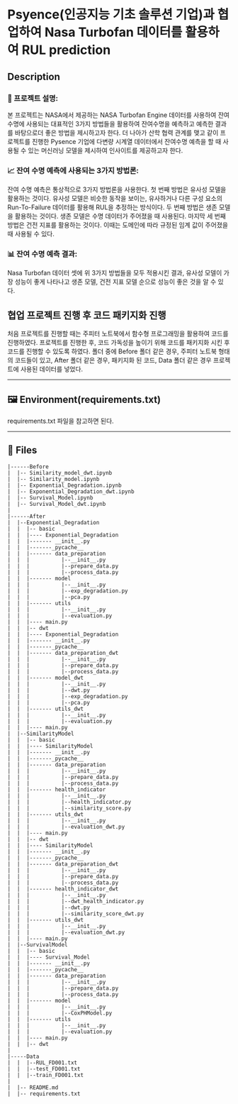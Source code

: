 # Psyence(인공지능 기초 솔루션 기업)과 협업하여 Nasa Turbofan 데이터를 활용하여 RUL prediction

## Description

### 📝 프로젝트 설명:

본 프로젝트는 NASA에서 제공하는 NASA Turbofan Engine 데이터를 사용하여 잔여수명에 사용되는 대표적인 3가지 방법들을 활용하여 잔여수명을 예측하고 예측한 결과를 바탕으로더 좋은 방법을 제시하고자 한다. 더 나아가 산학 협력 관계를 맺고 같이 프로젝트를 진행한 Pysence 기업에 다변량 시계열 데이터에서 잔여수명 예측을 할 때 사용될 수 있는 머신러닝 모델을 제시하여 인사이트를 제공하고자 한다.

### 📈 잔여 수명 예측에 사용되는 3가지 방법론:

잔여 수명 예측은 통상적으로 3가지 방법론을 사용한다. 첫 번째 방법은 유사성 모델을 활용하는 것이다. 유사성 모델은 비슷한 동작을 보이는, 유사하거나 다른 구성 요소의 Run-To-Failure 데이터를 활용해 RUL을 추정하는 방식이다. 두 번째 방법은 생존 모델을 활용하는 것이다. 생존 모델은 수명 데이터가 주어졌을 때 사용된다. 마지막 세 번째 방법은 건전 지표를 활용하는 것이다. 이때는 도메인에 따라 규정된 임계 값이 주어졌을 때 사용될 수 있다. 

### 📊 잔여 수명 예측 결과:

Nasa Turbofan 데이터 셋에 위 3가지 방법들을 모두 적용시킨 결과, 유사성 모델이 가장 성능이 좋게 나타나고 생존 모델, 건전 지표 모델 순으로 성능이 좋은 것을 알 수 있다.


## 협업 프로젝트 진행 후 코드 패키지화 진행

처음 프로젝트를 진행할 때는 주피터 노트북에서 함수형 프로그래밍을 활용하여 코드를 진행하였다. 프로젝트를 진행한 후, 코드 가독성을 높이기 위해 코드를 패키지화 시킨 후 코드를 진행할 수 있도록 하였다. 폴더 중에 Before 폴더 같은 경우, 주피터 노트북 형태의 코드들이 있고, After 폴더 같은 경우, 패키지화 된 코드, Data 폴더 같은 경우 프로젝트에 사용된 데이터를 넣었다.

---

## 🖼️ Environment(requirements.txt)

requirements.txt 파일을 참고하면 된다.

---

## 📂 Files

```
|------Before
|  |-- Similarity_model_dwt.ipynb
|  |-- Similarity_model.ipynb
|  |-- Exponential_Degradation.ipynb
|  |-- Exponential_Degradation_dwt.ipynb
|  |-- Survival_Model.ipynb
|  |-- Survival_Model_dwt.ipynb
|
|------After
|  |--Exponential_Degradation
|  |  |-- basic
|  |  |---- Exponential_Degradation
|  |  |------- __init__.py
|  |  |-------_pycache__
|  |  |------- data_preparation
|  |  |          |--__init__.py
|  |  |          |--prepare_data.py
|  |  |          |--process_data.py
|  |  |------- model
|  |  |          |--__init__.py
|  |  |          |--exp_degradation.py
|  |  |          |--pca.py
|  |  |------- utils
|  |  |          |--__init__.py
|  |  |          |--evaluation.py
|  |  |---- main.py
|  |  |-- dwt
|  |  |---- Exponential_Degradation
|  |  |------- __init__.py
|  |  |-------_pycache__
|  |  |------- data_preparation_dwt
|  |  |          |--__init__.py
|  |  |          |--prepare_data.py
|  |  |          |--process_data.py
|  |  |------- model_dwt
|  |  |          |--__init__.py
|  |  |          |--dwt.py
|  |  |          |--exp_degradation.py
|  |  |          |--pca.py
|  |  |------- utils_dwt
|  |  |          |--__init__.py
|  |  |          |--evaluation.py
|  |  |---- main.py
|  |--SimilarityModel
|  |  |-- basic
|  |  |---- SimilarityModel
|  |  |------- __init__.py
|  |  |-------_pycache__
|  |  |------- data_preparation
|  |  |          |--__init__.py
|  |  |          |--prepare_data.py
|  |  |          |--process_data.py
|  |  |------- health_indicator
|  |  |          |--__init__.py
|  |  |          |--health_indicator.py
|  |  |          |--similarity_score.py
|  |  |------- utils_dwt
|  |  |          |--__init__.py
|  |  |          |--evaluation_dwt.py
|  |  |---- main.py
|  |  |-- dwt
|  |  |---- SimilarityModel
|  |  |------- __init__.py
|  |  |-------_pycache__
|  |  |------- data_preparation_dwt
|  |  |          |--__init__.py
|  |  |          |--prepare_data.py
|  |  |          |--process_data.py
|  |  |------- health_indicator_dwt
|  |  |          |--__init__.py
|  |  |          |--dwt_health_indicator.py
|  |  |          |--dwt.py
|  |  |          |--similarity_score_dwt.py
|  |  |------- utils_dwt
|  |  |          |--__init__.py
|  |  |          |--evaluation_dwt.py
|  |  |---- main.py
|  |--SurvivalModel
|  |  |-- basic
|  |  |---- Survival_Model
|  |  |------- __init__.py
|  |  |-------_pycache__
|  |  |------- data_preparation
|  |  |          |--__init__.py
|  |  |          |--prepare_data.py
|  |  |          |--process_data.py
|  |  |------- model
|  |  |          |--__init__.py
|  |  |          |--CoxPHModel.py
|  |  |------- utils
|  |  |          |--__init__.py
|  |  |          |--evaluation.py
|  |  |---- main.py
|  |  |-- dwt
|
|-----Data
|  |  |--RUL_FD001.txt
|  |  |--test_FD001.txt
|  |  |--train_FD001.txt
|
|  |-- README.md
|  |-- requirements.txt

```

